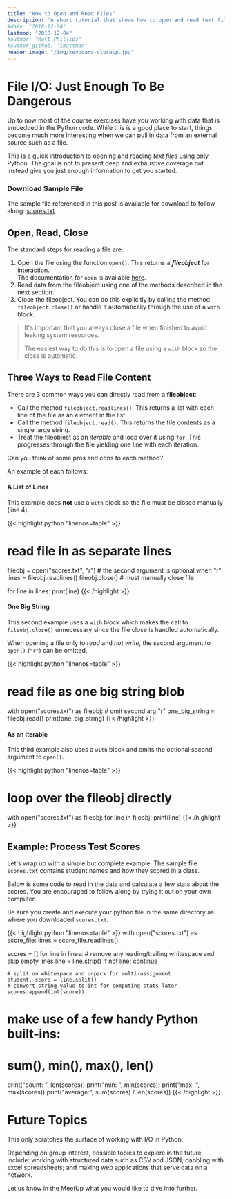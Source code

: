 ```yaml
---
title: "How to Open and Read Files"
description: "A short tutorial that shows how to open and read text files using Python"
#date: "2018-12-04"
lastmod: "2018-12-04"
#author: "Matt Phillips"
#author_github: "imattman"
header_image: "/img/keyboard-closeup.jpg"
---
```


# File I/O: Just Enough To Be Dangerous

Up to now most of the course exercises have you working with data that is embedded in the Python code.  While this is a good place to start, things become much more interesting when we can pull in data from an external source such as a file.

This is a quick introduction to opening and reading *text files* using only Python.  The goal is not to present deep and exhaustive coverage but instead give you just enough information to get you started.

### Download Sample File

The sample file referenced in this post is available for download to follow along: 
[scores.txt][scores_download]

## Open, Read, Close

The standard steps for reading a file are:

  1. Open the file using the function `open()`.  This returns a _**fileobject**_ for interaction.  
    The documentation for `open` is available [here][open_docs].
  2. Read data from the fileobject using one of the methods described in the next section.
  3. Close the fileobject.  You can do this explicitly by calling the method `fileobject.close()` or handle it automatically through the use of a `with` block.

> It's important that you always close a file when finished to avoid leaking system resources.
>
> The easiest way to do this is to open a file using a `with` block so the close is automatic.

## Three Ways to Read File Content

There are 3 common ways you can directly read from a **fileobject**:

* Call the method `fileobject.readlines()`.  This returns a list with each line of the file as an element in the list.
* Call the method `fileobject.read()`.  This returns the file contents as a single large string.
* Treat the fileobject as an *iterable* and loop over it using `for`.  This progresses through the file yielding one line with each iteration.

Can you think of some pros and cons to each method?

An example of each follows:

#### A List of Lines

This example does **not** use a `with` block so the file must be closed manually (line 4).

{{< highlight python "linenos=table" >}}
# read file in as separate lines
fileobj = open("scores.txt", "r") # the second argument is optional when "r"
lines = fileobj.readlines()
fileobj.close() # must manually close file

for line in lines:
    print(line)
{{< /highlight >}}

#### One Big String

This second example uses a `with` block which makes the call to `fileobj.close()` unnecessary since the file close is handled automatically.

When opening a file only to *read* and *not write*, the second argument to `open()` (`"r"`) can be omitted.

{{< highlight python "linenos=table" >}}
# read file as one big string blob
with open("scores.txt") as fileobj: # omit second arg "r"
    one_big_string = fileobj.read()
print(one_big_string)
{{< /highlight >}}

#### As an Iterable

This third example also uses a `with` block and omits the optional second argument to `open()`.

{{< highlight python "linenos=table" >}}
# loop over the fileobj directly
with open("scores.txt") as fileobj:
    for line in fileobj:
        print(line)
{{< /highlight >}}


## Example: Process Test Scores

Let's wrap up with a simple but complete example.  The sample file `scores.txt` contains student names and how they scored in a class.

Below is some code to read in the data and calculate a few stats about the scores.  You are encouraged to follow along by trying it out on your own computer.

Be sure you create and execute your python file in the same directory as where you downloaded `scores.txt`.

{{< highlight python "linenos=table" >}}
with open("scores.txt") as score_file:
    lines = score_file.readlines()

scores = []
for line in lines:
    # remove any leading/trailing whitespace and skip empty lines
    line = line.strip()
    if not line:
        continue

    # split on whitespace and unpack for multi-assignment
    student, score = line.split()
    # convert string value to int for computing stats later
    scores.append(int(score))

# make use of a few handy Python built-ins:  
# sum(), min(), max(), len()
print("count:  ", len(scores))
print("min:    ", min(scores))
print("max:    ", max(scores))
print("average:", sum(scores) / len(scores))
{{< /highlight >}}


# Future Topics

This only scratches the surface of working with I/O in Python.

Depending on group interest, possible topics to explore in the future include: working with structured data such as CSV and JSON;  dabbling with excel spreadsheets; and making web applications that serve data on a network.

Let us know in the MeetUp what you would like to dive into further.



[scores_download]: https://raw.githubusercontent.com/PDXPythonPirates/examples/master/file-io/scores.txt
[open_docs]: https://docs.python.org/3/library/functions.html#open
